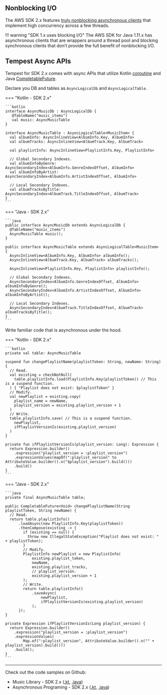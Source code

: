 ## Nonblocking I/O
The AWS SDK 2.x features [truly nonblocking asynchronous clients](https://docs.aws.amazon.com/sdk-for-java/latest/developer-guide/asynchronous.html) that implement high 
concurrency across a few threads.

!!! warning "SDK 1.x uses blocking I/O"
    The AWS SDK for Java 1.11.x has asynchronous clients that are wrappers around a thread pool and blocking synchronous clients that don’t provide the full benefit of nonblocking I/O.

## Tempest Async APIs
Tempest for SDK 2.x comes with async APIs that utilize Kotlin [coroutine](https://kotlinlang.org/docs/coroutines-overview.html) and Java [CompletableFuture](https://docs.oracle.com/javase/8/docs/api/java/util/concurrent/CompletableFuture.html).

Declare you DB and tables as `AsyncLogicalDb` and `AsyncLogicalTable`.

=== "Kotlin - SDK 2.x"

    ```kotlin
    interface AsyncMusicDb : AsyncLogicalDb {
       @TableName("music_items")
       val music: AsyncMusicTable
    }
    
    interface AsyncMusicTable : AsyncLogicalTable<MusicItem> {
      val albumInfo: AsyncInlineView<AlbumInfo.Key, AlbumInfo>
      val albumTracks: AsyncInlineView<AlbumTrack.Key, AlbumTrack>
    
      val playlistInfo: AsyncInlineView<PlaylistInfo.Key, PlaylistInfo>
    
      // Global Secondary Indexes.
      val albumInfoByGenre: AsyncSecondaryIndex<AlbumInfo.GenreIndexOffset, AlbumInfo>
      val albumInfoByArtist: AsyncSecondaryIndex<AlbumInfo.ArtistIndexOffset, AlbumInfo>
    
      // Local Secondary Indexes.
      val albumTracksByTitle: AsyncSecondaryIndex<AlbumTrack.TitleIndexOffset, AlbumTrack>
    }
    ```

=== "Java - SDK 2.x"

    ```java
    public interface AsyncMusicDb extends AsyncLogicalDb {
      @TableName("music_items")
      AsyncMusicTable music();
    }
    
    public interface AsyncMusicTable extends AsyncLogicalTable<MusicItem> {
      AsyncInlineView<AlbumInfo.Key, AlbumInfo> albumInfo();
      AsyncInlineView<AlbumTrack.Key, AlbumTrack> albumTracks();
    
      AsyncInlineView<PlaylistInfo.Key, PlaylistInfo> playlistInfo();
    
      // Global Secondary Indexes.
      AsyncSecondaryIndex<AlbumInfo.GenreIndexOffset, AlbumInfo> albumInfoByGenre();
      AsyncSecondaryIndex<AlbumInfo.ArtistIndexOffset, AlbumInfo> albumInfoByArtist();
    
      // Local Secondary Indexes.
      AsyncSecondaryIndex<AlbumTrack.TitleIndexOffset, AlbumTrack> albumTracksByTitle();
    }
    ```

Write familiar code that is asynchronous under the hood. 

=== "Kotlin - SDK 2.x"

    ```kotlin
    private val table: AsyncMusicTable
  
    suspend fun changePlaylistName(playlistToken: String, newName: String) {
      // Read.
      val existing = checkNotNull(
        table.playlistInfo.load(PlaylistInfo.Key(playlistToken)) // This is a suspend function.
      ) { "Playlist does not exist: $playlistToken" }
      // Modify.
      val newPlaylist = existing.copy(
        playlist_name = newName,
        playlist_version = existing.playlist_version + 1
      )
      // Write.
      table.playlistInfo.save( // This is a suspend function.
        newPlaylist,
        ifPlaylistVersionIs(existing.playlist_version)
      )
    }
  
    private fun ifPlaylistVersionIs(playlist_version: Long): Expression {
      return Expression.builder()
        .expression("playlist_version = :playlist_version")
        .expressionValues(mapOf(":playlist_version" to AttributeValue.builder().n("$playlist_version").build()))
        .build()
    }
    ```

=== "Java - SDK 2.x"

    ```java
    private final AsyncMusicTable table;

    public CompletableFuture<Void> changePlaylistName(String playlistToken, String newName) {
      // Read.
      return table.playlistInfo()
          .loadAsync(new PlaylistInfo.Key(playlistToken))
          .thenCompose(existing -> {
            if (existing == null) {
              throw new IllegalStateException("Playlist does not exist: " + playlistToken);
            }
            // Modify.
            PlaylistInfo newPlaylist = new PlaylistInfo(
                existing.playlist_token,
                newName,
                existing.playlist_tracks,
                // playlist_version.
                existing.playlist_version + 1
            );
            // Write.
            return table.playlistInfo()
                .saveAsync(
                    newPlaylist,
                    ifPlaylistVersionIs(existing.playlist_version)
                );
          });
    }

    private Expression ifPlaylistVersionIs(Long playlist_version) {
      return Expression.builder()
        .expression("playlist_version = :playlist_version")
        .expressionValues(
            Map.of(":playlist_version", AttributeValue.builder().n("" + playlist_version).build()))
        .build();
    }
    ```

---

Check out the code samples on Github:

* Music Library - SDK 2.x ([.kt](https://github.com/cashapp/tempest/tree/main/samples/musiclibrary2/src/main/kotlin/app/cash/tempest2/musiclibrary), [.java](https://github.com/cashapp/tempest/tree/main/samples/musiclibrary2/src/main/java/app/cash/tempest2/musiclibrary/java))
* Asynchronous Programing - SDK 2.x ([.kt](https://github.com/cashapp/tempest/blob/main/samples/guides2/src/main/kotlin/app/cash/tempest2/guides/AsynchronousProgramming.kt), [.java](https://github.com/cashapp/tempest/blob/main/samples/guides2/src/main/java/app/cash/tempest2/guides/java/AsynchronousProgramming.java))
